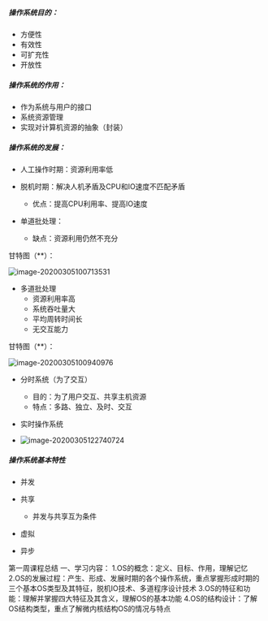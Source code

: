 ##### 操作系统目的：

* 方便性
* 有效性
* 可扩充性
* 开放性

##### 操作系统的作用：

* 作为系统与用户的接口
* 系统资源管理
* 实现对计算机资源的抽象（封装）

##### 操作系统的发展：

* 人工操作时期：资源利用率低

* 脱机时期：解决人机矛盾及CPU和IO速度不匹配矛盾
  * 优点：提高CPU利用率、提高IO速度

* 单道批处理：
  * 缺点：资源利用仍然不充分

甘特图（**）：

![image-20200305100713531](C:\Users\liudong\AppData\Roaming\Typora\typora-user-images\image-20200305100713531.png)

* 多道批处理
  * 资源利用率高
  * 系统吞吐量大
  * 平均周转时间长
  * 无交互能力

甘特图（**）：

![image-20200305100940976](C:\Users\liudong\AppData\Roaming\Typora\typora-user-images\image-20200305100940976.png)

* 分时系统（为了交互）
  * 目的：为了用户交互、共享主机资源
  * 特点：多路、独立、及时、交互

* 实时操作系统
* ![image-20200305122740724](C:\Users\liudong\AppData\Roaming\Typora\typora-user-images\image-20200305122740724.png)

##### 操作系统基本特性

* 并发
* 共享
  * 并发与共享互为条件

* 虚拟
* 异步

第一周课程总结
一、学习内容：
1.OS的概念：定义、目标、作用，理解记忆
2.OS的发展过程：产生、形成、发展时期的各个操作系统，重点掌握形成时期的三个基本OS类型及其特征，脱机IO技术、多道程序设计技术
3.OS的特征和功能：理解并掌握四大特征及其含义，理解OS的基本功能
4.OS的结构设计：了解OS结构类型，重点了解微内核结构OS的情况与特点
